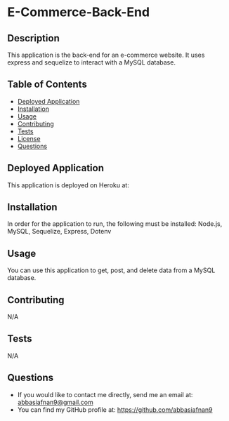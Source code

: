  # E-Commerce-Back-End
  ## Description 
  This application is the back-end for an e-commerce website. It uses express and sequelize to interact with a MySQL database. 
  ## Table of Contents 
  * [Deployed Application](#deployed-application)
  * [Installation](#installation)
  * [Usage](#usage)
  * [Contributing](#contributing)
  * [Tests](#tests)
  * [License](#license)
  * [Questions](#questions)
  ## Deployed Application
  This application is deployed on Heroku at: 
  ## Installation 
  In order for the application to run, the following must be installed: Node.js, MySQL, Sequelize, Express, Dotenv 
  ## Usage 
  You can use this application to get, post, and delete data from a MySQL database.
  ## Contributing 
  N/A
  ## Tests 
  N/A
 
  ## Questions 
  * If you would like to contact me directly, send me an email at: abbasiafnan9@gmail.com
  * You can find my GitHub profile at: https://github.com/abbasiafnan9
